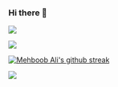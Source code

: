 ### Hi there 👋

![](https://komarev.com/ghpvc/?username=mehboobali98)

<a href="https://github.com/mehboobali98/github-readme-stats">
  <img align="center" src="https://github-readme-stats.vercel.app/api/top-langs/?username=mehboobali98&langs_count=8&layout=compact&show_icons=true&theme=cobalt" />
</a>

[![Mehboob Ali's github streak](https://github-readme-streak-stats.herokuapp.com/?user=mehboobali98&theme=cobalt)](https://github.com/mehboobali98/github-readme-streak-stats)

<a href="https://github.com/mehboobali98/github-readme-stats">
  <img align="center" src="https://github-readme-stats.vercel.app/api?username=mehboobali98&show_icons=true&layout=compact&theme=cobalt&hide=stars,prs" />
</a>

<!--
[![Top Langs](https://github-readme-stats.vercel.app/api/top-langs/?username=mehboobali98&langs_count=8&layout=compact&show_icons=true&theme=cobalt)](https://github.com/mehboobali98/github-readme-stats)

[![Mehboob Ali's GitHub stats](https://github-readme-stats.vercel.app/api?username=mehboobali98&show_icons=true&layout=compact&theme=cobalt&hide=stars,prs)](https://github.com/mehboobali98/github-readme-stats)
-->

<!--
**mehboobali98/mehboobali98** is a ✨ _special_ ✨ repository because its `README.md` (this file) appears on your GitHub profile.

Here are some ideas to get you started:

- 🔭 I’m currently working on ...
- 🌱 I’m currently learning ...
- 👯 I’m looking to collaborate on ...
- 🤔 I’m looking for help with ...
- 💬 Ask me about ...
- 📫 How to reach me: ...
- 😄 Pronouns: ...
- ⚡ Fun fact: ...
-->
